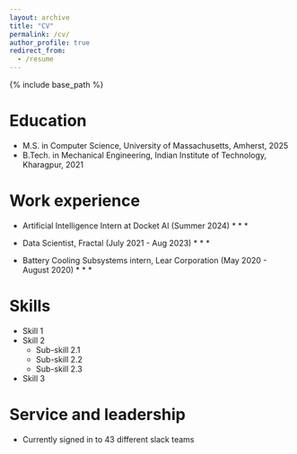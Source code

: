 ```yaml
---
layout: archive
title: "CV"
permalink: /cv/
author_profile: true
redirect_from:
  - /resume
---
```


{% include base_path %}

Education
======
* M.S. in Computer Science, University of Massachusetts, Amherst, 2025
* B.Tech. in Mechanical Engineering, Indian Institute of Technology, Kharagpur, 2021

Work experience
======
* Artificial Intelligence Intern at Docket AI (Summer 2024)
  * 
  * 
  * 

* Data Scientist, Fractal (July 2021 - Aug 2023)
  * 
  * 
  * 

* Battery Cooling Subsystems intern, Lear Corporation (May 2020 - August 2020)
  * 
  * 
  * 
  
Skills
======
* Skill 1
* Skill 2
  * Sub-skill 2.1
  * Sub-skill 2.2
  * Sub-skill 2.3
* Skill 3

<!-- Publications
======
  <ul>{% for post in site.publications reversed %}
    {% include archive-single-cv.html %}
  {% endfor %}</ul> -->
  
<!-- Talks
======
  <ul>{% for post in site.talks reversed %}
    {% include archive-single-talk-cv.html  %}
  {% endfor %}</ul> -->
  
<!-- Teaching
======
  <ul>{% for post in site.teaching reversed %}
    {% include archive-single-cv.html %}
  {% endfor %}</ul> -->
  
Service and leadership
======
* Currently signed in to 43 different slack teams
